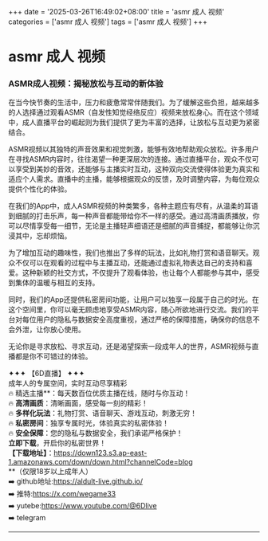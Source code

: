 +++
date = '2025-03-26T16:49:02+08:00'
title = 'asmr 成人 视频'
categories = ['asmr 成人 视频']
tags = ['asmr 成人 视频']
+++

# asmr 成人 视频

### ASMR成人视频：揭秘放松与互动的新体验

在当今快节奏的生活中，压力和疲惫常常伴随我们。为了缓解这些负担，越来越多的人选择通过观看ASMR（自发性知觉经络反应）视频来放松身心。而在这个领域中，成人直播平台的崛起则为我们提供了更为丰富的选择，让放松与互动更为紧密结合。

ASMR视频以其独特的声音效果和视觉刺激，能够有效地帮助观众放松。许多用户在寻找ASMR内容时，往往渴望一种更深层次的连接。通过直播平台，观众不仅可以享受到美妙的音效，还能够与主播实时互动，这种双向交流使得体验更为真实和适应个人需求。直播中的主播，能够根据观众的反馈，及时调整内容，为每位观众提供个性化的体验。

在我们的App中，成人ASMR视频的种类繁多，各种主题应有尽有，从温柔的耳语到细腻的打击乐声，每一种声音都能带给你不一样的感受。通过高清画质播放，你可以尽情享受每一细节，无论是主播轻声细语还是细腻的声音捕捉，都能够让你沉浸其中，忘却烦恼。

为了增加互动的趣味性，我们也推出了多样的玩法，比如礼物打赏和语音聊天。观众不仅可以在观看的过程中与主播互动，还能通过虚拟礼物表达自己的支持和喜爱。这种新颖的社交方式，不仅提升了观看体验，也让每个人都能参与其中，感受到集体的温暖与相互的支持。

同时，我们的App还提供私密房间功能，让用户可以独享一段属于自己的时光。在这个空间里，你可以毫无顾虑地享受ASMR内容，随心所欲地进行交流。我们的平台对每位用户的隐私与数据安全高度重视，通过严格的保障措施，确保你的信息不会外泄，让你放心使用。

无论你是寻求放松、寻求互动，还是渴望探索一段成年人的世界，ASMR视频与直播都是你不可错过的体验。

✦✦✦ 【6D直播】 ✦✦✦  
成年人的专属空间，实时互动尽享精彩  
🔥 精选主播**：每天数百位优质主播在线，随时与你互动！  
🔥 **高清画质**：清晰画面，感受每一刻的精彩！  
🔥 **多样化玩法**：礼物打赏、语音聊天、游戏互动，刺激无穷！  
🔥 **私密房间**：独享专属时光，体验真实的私密体验！  
🔥 **安全保障**：您的隐私与数据安全，我们承诺严格保护！  
**立即下载**，开启你的私密世界！  
**【下载地址】**：https://down123.s3.ap-east-1.amazonaws.com/down/down.html?channelCode=blog  
**（仅限18岁以上成年人）  
➡️ github地址:https://aldult-live.github.io/  
➡️ 推特:https://x.com/wegame33  
➡️ yutebe:https://www.youtube.com/@6Dlive  
➡️ telegram  


---
